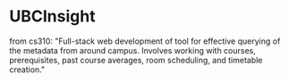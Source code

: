 # UBCInsight
from cs310: "Full-stack web development of tool for effective querying of the metadata from around campus. Involves working with courses, prerequisites, past course averages, room scheduling, and timetable creation."
